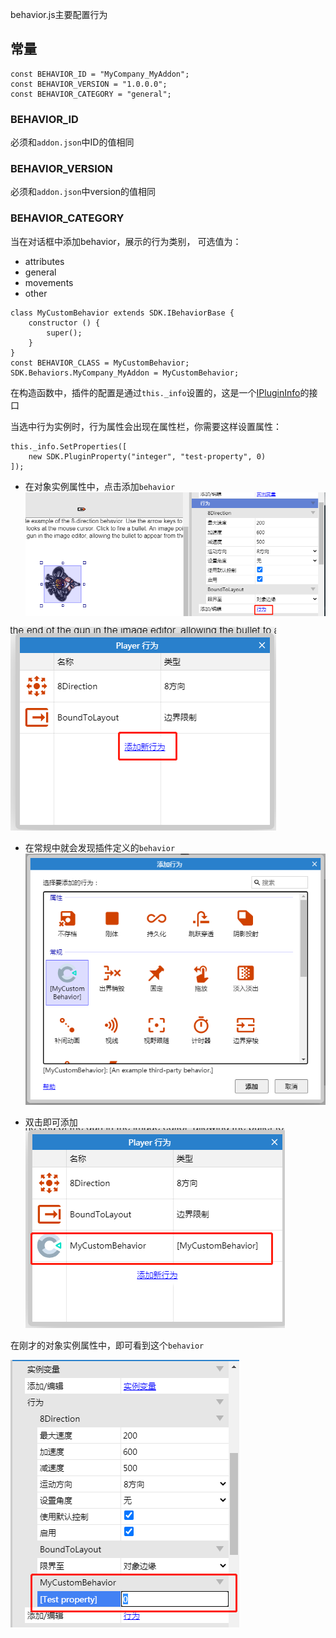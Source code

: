 behavior.js主要配置行为

## 常量
```
const BEHAVIOR_ID = "MyCompany_MyAddon";
const BEHAVIOR_VERSION = "1.0.0.0";
const BEHAVIOR_CATEGORY = "general";
```
### BEHAVIOR_ID
必须和`addon.json`中ID的值相同

### BEHAVIOR_VERSION
必须和`addon.json`中version的值相同

### BEHAVIOR_CATEGORY
当在对话框中添加behavior，展示的行为类别，
可选值为：
- attributes
- general
- movements
- other
 

```
class MyCustomBehavior extends SDK.IBehaviorBase {
    constructor () {
        super();
    }
}
const BEHAVIOR_CLASS = MyCustomBehavior;
SDK.Behaviors.MyCompany_MyAddon = MyCustomBehavior;
```

在构造函数中，插件的配置是通过`this._info`设置的，这是一个[IPluginInfo]()的接口


当选中行为实例时，行为属性会出现在属性栏，你需要这样设置属性：
```
this._info.SetProperties([
	new SDK.PluginProperty("integer", "test-property", 0)
]);
```

- 在对象实例属性中，点击添加`behavior`
![](res/654536a0.png)

![](res/e5836318.png)

- 在常规中就会发现插件定义的`behavior`
![](res/36a3f112.png)

- 双击即可添加
![](res/4f025911.png)

在刚才的对象实例属性中，即可看到这个`behavior`

![](res/8adb6af2.png)
